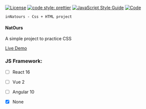 [![License](https://img.shields.io/badge/license-MIT-blue.svg?style=flat-square)](https://github.com/inPhoenix/)
[![code style: prettier](https://img.shields.io/badge/code_style-prettier-ff69b4.svg?style=flat-square)](https://github.com/prettier/prettier)
[![JavaScript Style Guide](https://img.shields.io/badge/code_style-standard-brightgreen.svg)](https://standardjs.com)
[![Code](https://img.shields.io/github/languages/top/badges/shields.svg)](https://netscape.com)

    inNatours - Css + HTML project

#### NatOurs
A simple project to practice CSS

[Live Demo](https://inphoenix.github.io/inNatours/)
            
### JS Framework:
- [ ] React 16
- [ ] Vue 2
- [ ] Angular 10
- [x] None

